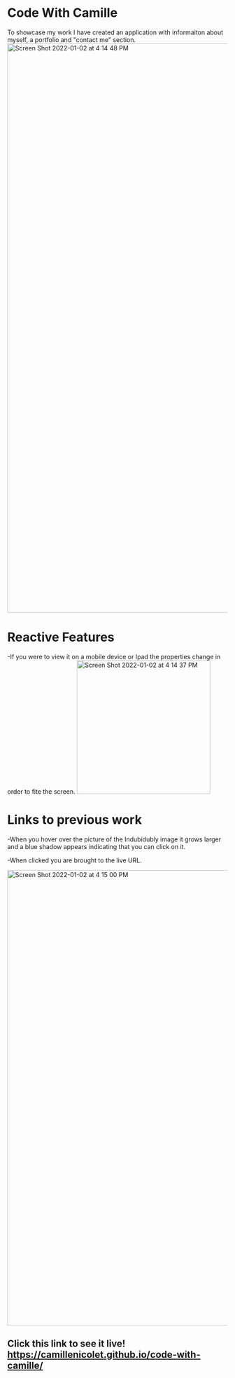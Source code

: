 # Code With Camille

To showcase my work I have created an application with informaiton about myself, a portfolio and "contact me" section. 
<img width="1300" alt="Screen Shot 2022-01-02 at 4 14 48 PM" src="https://user-images.githubusercontent.com/94029792/147889900-24b28a4d-7ed9-4177-b2ec-5c616bde2fb5.png">

# Reactive Features
  -If you were to view it on a mobile device or Ipad the properties change in order to fite the screen.
  <img width="305" alt="Screen Shot 2022-01-02 at 4 14 37 PM" src="https://user-images.githubusercontent.com/94029792/147889899-11562291-4cc6-4c6b-bc38-c0490abb0ab8.png">

# Links to previous work
  -When you hover over the picture of the Indubidubly image it grows larger and a blue shadow appears indicating that you can click on it. 
  
  -When clicked you are brought to the live URL.
  
<img width="1040" alt="Screen Shot 2022-01-02 at 4 15 00 PM" src="https://user-images.githubusercontent.com/94029792/147889897-35abcef7-3ff2-4a4b-974a-9126ec8c1062.png">

## Click this link to see it live! https://camillenicolet.github.io/code-with-camille/
